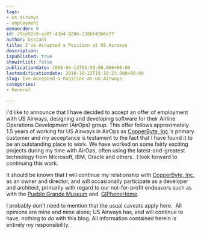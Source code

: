 ```yaml
---
tags:
- us airways
- employment
menuorder: 0
id: 29ce92c0-ad0f-43b4-8286-228bf43b6d77
author: bsstahl
title: I've Accepted a Position at US Airways
description: 
ispublished: true
showinlist: false
publicationdate: 2008-06-13T05:59:00.000+00:00
lastmodificationdate: 2010-10-22T18:10:23.000+00:00
slug: Ive-Accepted-a-Position-at-US-Airways
categories:
- General

---
```

I'd like to announce that I have decided to accept an offer of employment with US Airways, designing and developing software for their Airline Operations Development (AirOps) group. This offer follows approximately 1.5 years of working for US Airways in AirOps as [CopperByte, Inc](https://web.archive.org/web/20030717032601/http://www.copperbyte.com:80/).'s primary customer and my acceptance is testament to the fact that I have found it to be an outstanding place to work. We have worked on some fairly exciting projects during my time with AirOps, often using the latest-and-greatest technology from Microsoft, IBM, Oracle and others.  I look forward to continuing this work.

It should be known that I will continue my relationship with [CopperByte, Inc.](https://web.archive.org/web/20030717032601/http://www.copperbyte.com:80/) as an owner and director, and will occasionally participate as a developer and architect, primarily with regard to our not-for-profit endeavors such as with the [Pueblo Grande Museum](http://www.pueblogrande.org/) and  [GIPhoneHome](https://web.archive.org/web/20120111115325/http://www.giphonehome.com/).

I probably don't need to mention that the usual caveats apply here.  All opinions are mine and mine alone; US Airways has, and will continue to have, nothing to do with this blog. All information contained herein is entirely my responsibility.
